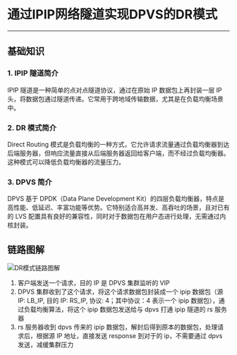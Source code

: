 # 通过IPIP网络隧道实现DPVS的DR模式


<!--more-->

---

## 基础知识

### 1. IPIP 隧道简介

IPIP 隧道是一种简单的点对点隧道协议，通过在原始 IP 数据包上再封装一层 IP 头，将数据包通过隧道传递。它常用于跨地域传输数据，尤其是在负载均衡场景中。

### 2. DR 模式简介

Direct Routing 模式是负载均衡的一种方式，它允许请求流量通过负载均衡器到达后端服务器，但响应流量直接从后端服务器返回给客户端，而不经过负载均衡器。这种模式可以降低负载均衡器的流量压力。

### 3. DPVS 简介

DPVS 基于 DPDK（Data Plane Development Kit）的四层负载均衡器，特点是高性能、低延迟、丰富功能等优势。它特别适合高并发、高吞吐的场景，且对已有的 LVS 配置具有良好的兼容性，同时对于数据包在用户态进行处理，无需通过内核封装。

## 链路图解

![DR模式链路图解](https://cdn.jsdelivr.net/gh/pjimming/picx-images-hosting@master/20250124/image-image.4jo7dhx5bj.webp)

1. 客户端发送一个请求，目的 IP 是 DPVS 集群监听的 VIP
2. DPVS 集群收到了这个请求，将这个请求数据包封装成一个 ipip 数据包（源 IP: LB_IP, 目的 IP: RS_IP, 协议: 4；其中协议：4 表示一个 ipip 数据包），通过负载均衡算法，将这个 ipip 数据包发送给与 dpvs 打通 ipip 隧道的 rs 服务器
3. rs 服务器收到 dpvs 传来的 ipip 数据包，解封后得到原本的数据包，处理请求后，根据源 IP 地址，直接发送 response 到对于的 ip，不需要通过 dpvs 发送，减缓集群压力

